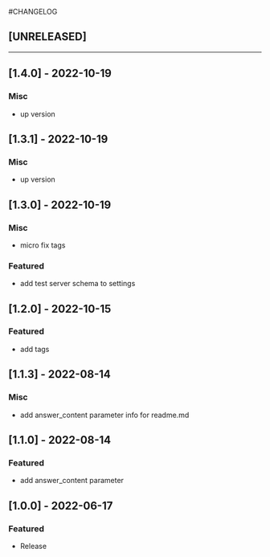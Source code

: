 #CHANGELOG
## [UNRELEASED]

---
## [1.4.0] - 2022-10-19
### Misc
- up version

## [1.3.1] - 2022-10-19
### Misc
- up version

## [1.3.0] - 2022-10-19
### Misc
- micro fix tags
### Featured
- add test server schema to settings

## [1.2.0] - 2022-10-15
### Featured
- add tags

## [1.1.3] - 2022-08-14
### Misc
- add answer_content parameter info for readme.md

## [1.1.0] - 2022-08-14
### Featured
- add answer_content parameter

## [1.0.0] - 2022-06-17
### Featured
- Release

